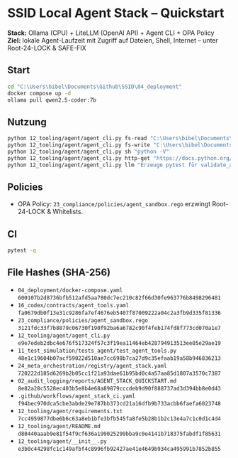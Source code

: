 # SSID Local Agent Stack – Quickstart

**Stack:** Ollama (CPU) + LiteLLM (OpenAI API) + Agent CLI + OPA Policy  
**Ziel:** lokale Agent-Laufzeit mit Zugriff auf Dateien, Shell, Internet – unter Root-24-LOCK & SAFE-FIX

## Start
```bash
cd "C:\Users\bibel\Documents\Github\SSID\04_deployment"
docker compose up -d
ollama pull qwen2.5-coder:7b
```

## Nutzung
```bash
python 12_tooling/agent/agent_cli.py fs-read "C:\Users\bibel\Documents\Github\SSID\16_codex\structure\ssid_master_definition_corrected_v1.1.1.md"
python 12_tooling/agent/agent_cli.py fs-write "C:\Users\bibel\Documents\Github\SSID\02_audit_logging\reports\hello.txt" "hi ssid"
python 12_tooling/agent/agent_cli.py sh "python -V"
python 12_tooling/agent/agent_cli.py http-get "https://docs.python.org/3/"
python 12_tooling/agent/agent_cli.py llm "Erzeuge pytest für validate_all_sot_rules()"
```

## Policies
- OPA Policy: `23_compliance/policies/agent_sandbox.rego` erzwingt Root-24-LOCK & Whitelists.

## CI
```bash
pytest -q
```


## File Hashes (SHA-256)
- `04_deployment/docker-compose.yaml`  
  `600107b2d8736bfb512afd5aa780dc7ec210c82f66d30fe963776b8498296481`
- `16_codex/contracts/agent_tools.yaml`  
  `fa0679db0f13e31c9286fa7ef4676eb5407f87009222a04c2a3fb9d335f81336`
- `23_compliance/policies/agent_sandbox.rego`  
  `3121fdc33f7b8879c06730f190f92ba6a6782c90f4feb174fd8f773cd070a1e7`
- `12_tooling/agent/agent_cli.py`  
  `e9e7edeb2dbc4e676f517324f57c3f19ea11464eb428794913513ee05e29ae19`
- `11_test_simulation/tests_agent/test_agent_tools.py`  
  `48e1c19604b07acf59022d510ae7cc698b7ca27d9c35efaab19a58b946836213`
- `24_meta_orchestration/registry/agent_stack.yaml`  
  `720222d185d6269b2b05cc1f21a93dae61b95bd0c4a57aa85d1807a3570c7387`
- `02_audit_logging/reports/AGENT_STACK_QUICKSTART.md`  
  `8e82a28c5528ec403b5e8b4e68a89879cccdeb9d90f888737ad3d394bb8e0d43`
- `.github/workflows/agent_stack_ci.yaml`  
  `f94bec970dca5cbe3abde29e787bb373cd21a16dfb9b733acbb6faefa6023748`
- `12_tooling/agent/requirements.txt`  
  `7cc4959877dbe6b6c63a8eb1bfe3bfb545fa8fe5b28b1b2c13e4a7c1c0d1c4d4`
- `12_tooling/agent/README.md`  
  `d80440aaab9e81f54f9cf636a199025299bba9c0e4141b718375fabdf1f85631`
- `12_tooling/agent/__init__.py`  
  `e3b0c44298fc1c149afbf4c8996fb92427ae41e4649b934ca495991b7852b855`